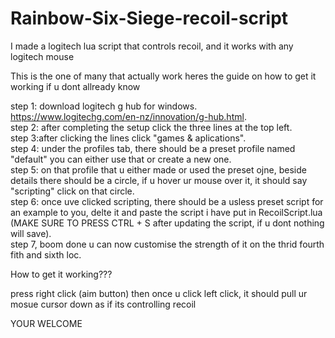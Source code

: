 # Rainbow-Six-Siege-recoil-script
I made a logitech lua script that controls recoil, and it works with any logitech mouse

This is the one of many that actually work heres the guide on how to get it working if u dont allready know

step 1: download logitech g hub for windows. https://www.logitechg.com/en-nz/innovation/g-hub.html.               
step 2: after completing the setup click the three lines at the top left.                   
step 3:after clicking the lines click "games & aplications".        
step 4: under the profiles tab, there should be a preset profile named "default" you can either use that or create a new one.         
step 5: on that profile that u either made or used the preset ojne, beside details there should be a circle, if u hover ur mouse over it, it should say "scripting" click on that circle.           
step 6: once uve clicked scripting, there should be a usless preset script for an example to you, delte it and paste the script i have put in RecoilScript.lua (MAKE SURE TO PRESS CTRL + S after updating the script, if u dont nothing will save).          
step 7, boom done u can now customise the strength of it on the thrid fourth fith and sixth loc.           


How to get it working???

press right click (aim button) then once u click left click, it should pull ur mosue cursor down as if its controlling recoil


YOUR WELCOME
